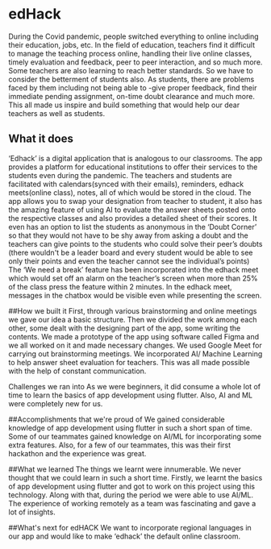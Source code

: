# edHack

During the Covid pandemic, people switched everything to online including their education, jobs, etc. In the field of education, teachers find it difficult to manage the teaching process online, handling their live online classes, timely evaluation and feedback, peer to peer interaction, and so much more. Some teachers are also learning to reach better standards. So we have to consider the betterment of students also. As students, there are problems faced by them including not being able to -give proper feedback, find their immediate pending assignment, on-time doubt clearance and much more. This all made us inspire and build something that would help our dear teachers as well as students.


## What it does
‘Edhack’ is a digital application that is analogous to our classrooms. The app provides a platform for educational institutions to offer their services to the students even during the pandemic.
The teachers and students are facilitated with calendars(synced with their emails), reminders, edhack meets(online class), notes, all of which would be stored in the cloud. The app allows you to swap your designation from teacher to student, it also has the amazing feature of using AI to evaluate the answer sheets posted onto the respective classes and also provides a detailed sheet of their scores. It even has an option to list the students as anonymous in the ‘Doubt Corner’ so that they would not have to be shy away from asking a doubt and the teachers can give points to the students who could solve their peer’s doubts (there wouldn't be a leader board and every student would be able to see only their points and even the teacher cannot see the individual’s points) The ‘We need a break’ feature has been incorporated into the edhack meet which would set off an alarm on the teacher’s screen when more than 25% of the class press the feature within 2 minutes. In the edhack meet, messages in the chatbox would be visible even while presenting the screen.




##How we built it
First, through various brainstorming and online meetings we gave our idea a basic structure. Then we divided the work among each other, some dealt with the designing part of the app, some writing the contents. We made a prototype of the app using software called Figma and we all worked on it and made necessary changes. We used Google Meet for carrying out brainstorming meetings. We incorporated AI/ Machine Learning to help answer sheet evaluation for teachers. This was all made possible with the help of constant communication.

Challenges we ran into
As we were beginners, it did consume a whole lot of time to learn the basics of app development using flutter. Also, AI and ML were completely new for us. 

##Accomplishments that we're proud of
We gained considerable knowledge of app development using flutter in such a short span of time. Some of our teammates gained knowledge on AI/ML for incorporating some extra features. Also, for a few of our teammates, this was their first hackathon and the experience was great. 

##What we learned
The things we learnt were innumerable. We never thought that we could learn in such a short time. Firstly, we learnt the basics of app development using flutter and got to work on this project using this technology. Along with that, during the period we were able to use AI/ML. The experience of working remotely as a team was fascinating and gave a lot of insights.

##What's next for edHACK
We want to incorporate regional languages in our app and would like to make ‘edhack’ the default online classroom.
